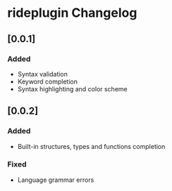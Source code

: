 # rideplugin Changelog

## [0.0.1]
### Added
- Syntax validation
- Keyword completion
- Syntax highlighting and color scheme

## [0.0.2]
### Added 
- Built-in structures, types and functions completion

### Fixed 
- Language grammar errors
